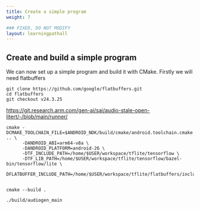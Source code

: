 ```yaml
---
title: Create a simple program
weight: 7

### FIXED, DO NOT MODIFY
layout: learningpathall
---
```


## Create and build a simple program

We can now set up a simple program and build it with CMake. Firstly we will need flatbuffers

```console
git clone https://github.com/google/flatbuffers.git
cd flatbuffers
git checkout v24.3.25
```

https://git.research.arm.com/gen-ai/sai/audio-stale-open-litert/-/blob/main/runner/

```
cmake -DCMAKE_TOOLCHAIN_FILE=$ANDROID_NDK/build/cmake/android.toolchain.cmake .. \
      -DANDROID_ABI=arm64-v8a \
      -DANDROID_PLATFORM=android-26 \
      -DTF_INCLUDE_PATH=/home/$USER/workspace/tflite/tensorflow \
      -DTF_LIB_PATH=/home/$USER/workspace/tflite/tensorflow/bazel-bin/tensorflow/lite \
      -DFLATBUFFER_INCLUDE_PATH=/home/$USER/workspace/tflite/flatbuffers/include

 
cmake --build .

./build/audiogen_main 
```



